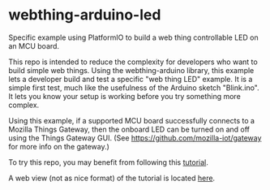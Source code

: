 # webthing-arduino-led
Specific example using PlatformIO to build a web thing controllable LED on an MCU board.

This repo is intended to reduce the complexity for developers who want to build simple web things. Using the webthing-arduino library, this example lets a developer build and test a specific "web thing LED" example. It is a simple first test, much like the usefulness of the Arduino sketch "Blink.ino". It lets you know your setup is working before you try something more complex. 

Using this example, if a supported MCU board successfully connects to a Mozilla Things Gateway, then the onboard LED can be turned on and off using the Things Gateway GUI. (See https://github.com/mozilla-iot/gateway for more info on the gateway.)

To try this repo, you may benefit from following this [tutorial](https://github.com/kgiori/webthing-arduino-led/blob/master/Mozilla%20Project%20Things_%20SAMW25%20Tutorial.pdf).

A web view (not as nice format) of the tutorial is located [here](https://mzl.la/2vNdGVP).
